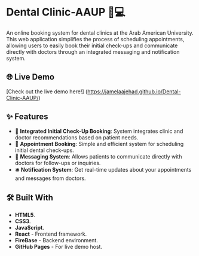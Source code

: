 # Dental Clinic-AAUP 🦷💻

An online booking system for dental clinics at the Arab American University. This web application simplifies the process of scheduling appointments, allowing users to easily book their initial check-ups and communicate directly with doctors through an integrated messaging and notification system.

## 🌐 Live Demo
[Check out the live demo here!] (https://jamelaajehad.github.io/Dental-Clinic-AAUP/)

## ✨ Features
- 🏥 **Integrated Initial Check-Up Booking**: System integrates clinic and doctor recommendations based on patient needs.
- 📅 **Appointment Booking**: Simple and efficient system for scheduling initial dental check-ups.
- 💬 **Messaging System**: Allows patients to communicate directly with doctors for follow-ups or inquiries.
- 🛎️ **Notification System**: Get real-time updates about your appointments and messages from doctors.

## 🛠️ Built With
- **HTML5**.
- **CSS3**.
- **JavaScript**.
- **React** - Frontend framework.
- **FireBase** - Backend environment.
- **GitHub Pages** - For live demo host.
